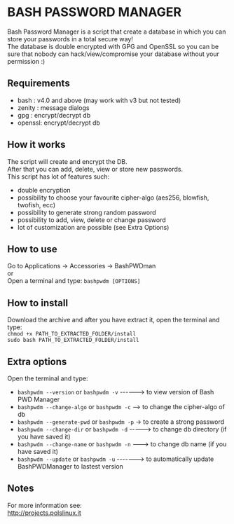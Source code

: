BASH PASSWORD MANAGER
=====================

Bash Password Manager is a script that create a database in which you can store your passwords in a total secure way!<br>
The database is double encrypted with GPG and OpenSSL so you can be sure that nobody can hack/view/compromise your database without your permission :)

Requirements
------------

* bash   : v4.0 and above (may work with v3 but not tested)
* zenity : message dialogs
* gpg    : encrypt/decrypt db
* openssl: encrypt/decrypt db

How it works
------------

The script will create and encrypt the DB.<br> 
After that you can add, delete, view or store new passwords.<br>
This script has lot of features such:<br>

- double encryption
- possibility to choose your favourite cipher-algo (aes256, blowfish, twofish, ecc)
- possibility to generate strong random password
- possibility to add, view, delete or change password
- lot of customization are possible (see Extra Options)

How to use
----------

Go to Applications -> Accessories -> BashPWDman<br>
or<br>
Open a terminal and type: `bashpwdm [OPTIONS]`

How to install
--------------

Download the archive and after you have extract it, open the terminal and type:<br>
`chmod +x PATH_TO_EXTRACTED_FOLDER/install`<br>
`sudo bash PATH_TO_EXTRACTED_FOLDER/install`

Extra options
-------------

Open the terminal and type:<br>

- `bashpwdm --version` or `bashpwdm -v` ------> to view version of Bash PWD Manager
- `bashpwdm --change-algo` or `bashpwdm -c` --> to change the cipher-algo of db
- `bashpwdm --generate-pwd` or `bashpwdm -p` -> to create a strong password
- `bashpwdm --change-dir` or `bashpwdm -d` -----> to change db directory (if you have saved it)
- `bashpwdm --change-name` or `bashpwdm -n` ---> to change db name (if you have saved it)
- `bashpwdm --update` or `bashpwdm -u` -------> to automatically update BashPWDManager to lastest version

Notes
-----

For more information see:<br>
<http://projects.polslinux.it>
